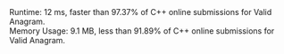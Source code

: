 <div class="container__nthg"><div class="info__2oQ9"><span>Runtime:&nbsp;<span class="data__HC-i">12 ms</span><span>, faster than <span class="data__HC-i">97.37%</span> of C++ online submissions for Valid Anagram.</span></span></div><div class="info__2oQ9"><span>Memory Usage:&nbsp;<span class="data__HC-i">9.1 MB</span><span>, less than <span class="data__HC-i">91.89%</span> of C++ online submissions for Valid Anagram.</span></span></div></div>